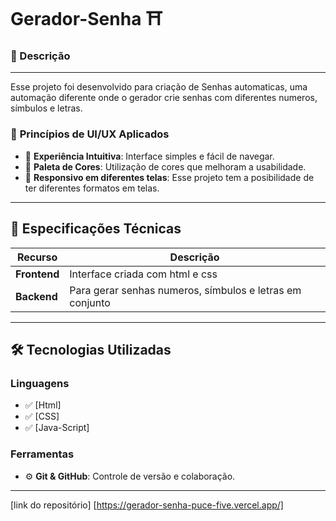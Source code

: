 # Gerador-Senha ⛩️

### 📓 Descrição
---

Esse projeto foi desenvolvido para criação de Senhas automaticas, uma automação diferente onde o gerador crie senhas com diferentes numeros, símbulos e letras.


### 🔹 **Princípios de UI/UX Aplicados**
- 🎯 **Experiência Intuitiva**: Interface simples e fácil de navegar.
- 🎨 **Paleta de Cores**: Utilização de cores que melhoram a usabilidade.
- 📱 **Responsivo em diferentes telas**: Esse projeto tem a posibilidade de ter diferentes formatos em telas.

  
---

## 📌 Especificações Técnicas

| Recurso       | Descrição |
|--------------|----------|
| **Frontend** | Interface criada com html e css  |
| **Backend** | Para gerar senhas numeros, símbulos e letras em conjunto  |





---

## 🛠️ Tecnologias Utilizadas

### **Linguagens**
- ✅ [Html]  
- ✅ [CSS]  
- ✅ [Java-Script]  

 

### **Ferramentas**
- ⚙️ **Git & GitHub**: Controle de versão e colaboração.  

---

[link do repositório] [https://gerador-senha-puce-five.vercel.app/]

